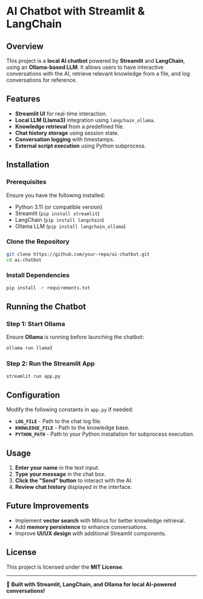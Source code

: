 # AI Chatbot with Streamlit & LangChain

## Overview
This project is a **local AI chatbot** powered by **Streamlit** and **LangChain**, using an **Ollama-based LLM**. It allows users to have interactive conversations with the AI, retrieve relevant knowledge from a file, and log conversations for reference.

## Features
- **Streamlit UI** for real-time interaction.
- **Local LLM (Llama3)** integration using `langchain_ollama`.
- **Knowledge retrieval** from a predefined file.
- **Chat history storage** using session state.
- **Conversation logging** with timestamps.
- **External script execution** using Python subprocess.

## Installation
### Prerequisites
Ensure you have the following installed:
- Python 3.11 (or compatible version)
- Streamlit (`pip install streamlit`)
- LangChain (`pip install langchain`)
- Ollama LLM (`pip install langchain_ollama`)

### Clone the Repository
```sh
git clone https://github.com/your-repo/ai-chatbot.git
cd ai-chatbot
```

### Install Dependencies
```sh
pip install -r requirements.txt
```

## Running the Chatbot
### Step 1: Start Ollama
Ensure **Ollama** is running before launching the chatbot:
```sh
ollama run llama3
```

### Step 2: Run the Streamlit App
```sh
streamlit run app.py
```

## Configuration
Modify the following constants in `app.py` if needed:
- **`LOG_FILE`** - Path to the chat log file.
- **`KNOWLEDGE_FILE`** - Path to the knowledge base.
- **`PYTHON_PATH`** - Path to your Python installation for subprocess execution.

## Usage
1. **Enter your name** in the text input.
2. **Type your message** in the chat box.
3. **Click the "Send" button** to interact with the AI.
4. **Review chat history** displayed in the interface.

## Future Improvements
- Implement **vector search** with Milvus for better knowledge retrieval.
- Add **memory persistence** to enhance conversations.
- Improve **UI/UX design** with additional Streamlit components.

## License
This project is licensed under the **MIT License**.

---
🚀 **Built with Streamlit, LangChain, and Ollama for local AI-powered conversations!**

